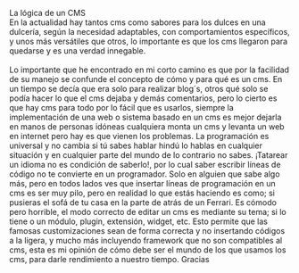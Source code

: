La lógica de un CMS<br>
En la actualidad hay tantos cms como sabores para los dulces en una dulcería, según la necesidad adaptables, con comportamientos específicos, y unos más versátiles que otros, lo importante es que los cms llegaron para quedarse y es una verdad innegable.<br><br>
Lo importante que he encontrado en mi corto camino es que por la facilidad de su manejo se confunde el concepto de cómo y para qué es un cms.  En un tiempo se decía que era solo para realizar blog´s, otros qué solo se podía hacer lo que el cms dejaba y demás comentarios, pero lo cierto es que hay cms para todo por lo fácil que es usarlos, siempre la implementación de una web o sistema basado en un cms es mejor dejarla en manos de personas idóneas cualquiera monta un cms y levanta un web en internet pero hay es que vienen los problemas. La programación es universal y no cambia si tú sabes hablar hindú lo hablas en cualquier situación y en cualquier parte del mundo de lo contrario no sabes. ¡Tatarear un idioma no es condición de saberlo!, por lo cual saber escribir líneas de código no te convierte en un programador. Solo en alguien que sabe algo más, pero en todos lados ves que insertar líneas de programación en un cms es ser muy pilo, pero en realidad lo que estás haciendo es como; si pusieras el sofá de tu casa en la parte de atrás de un Ferrari. Es cómodo pero horrible, el modo correcto de editar un cms es mediante su tema; si lo tiene o un módulo, plugin, extensión, widget, etc. Esto permite que las famosas customizaciones sean de forma correcta y no insertando códigos a la ligera, y mucho más incluyendo framework que no son compatibles al cms, esta es mi opinión de cómo debe ser el mundo de los que usamos los cms, para darle rendimiento a nuestro tiempo. Gracias   
